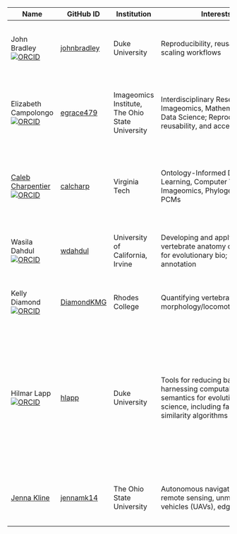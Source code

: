 | Name |GitHub ID |Institution |Interests |Skills |
|------|--------|-----|-------------------|-------------------|
| John Bradley [![ORCID](https://orcid.org/sites/default/files/images/orcid_24x24.png)](https://orcid.org/0000-0003-3858-848X)| [johnbradley](https://github.com/johnbradley) | Duke University | Reproducibility, reusability, and scaling workflows | python, R, workflows, containers, HPC Clusters, Relational Databases
| Elizabeth Campolongo [![ORCID](https://orcid.org/sites/default/files/images/orcid_24x24.png)](https://orcid.org/0000-0003-0846-2413)| [egrace479](https://github.com/egrace479) | Imageomics Institute, The Ohio State University | Interdisciplinary Research, Imageomics, Mathematics, and Data Science; Reproducibility, reusability, and accessibility | Python programming, data visualization and analysis, TDA and ML; FAIR software and data
| [Caleb Charpentier](https://www.uyedalab.com/people.html) [![ORCID](https://orcid.org/sites/default/files/images/orcid_24x24.png)](https://orcid.org/0000-0002-9787-7081)| [calcharp](https://github.com/calcharp) | Virginia Tech | Ontology-Informed Deep Learning, Computer Vision, Imageomics, Phylogenetics and PCMs | R programming ([RPhenoscate](https://github.com/uyedaj/rphenoscate) and [Revticulate](https://github.com/revbayes/Revticulate)). Python programming, PyTorch. RevBayes
| Wasila Dahdul [![ORCID](https://orcid.org/sites/default/files/images/orcid_24x24.png)](https://orcid.org/0000-0003-3162-7490)| [wdahdul](https://github.com/wdahdul) | University of California, Irvine | Developing and applying vertebrate anatomy ontologies for evolutionary bio; phenotype annotation | Lead curator for [Phenoscape](http://phenoscape.org/); ontology term development; data curation using [Phenex](http://phenex.phenoscape.org/) 
| Kelly Diamond [![ORCID](https://orcid.org/sites/default/files/images/orcid_24x24.png)](https://orcid.org/0000-0001-8639-6795)| [DiamondKMG](https://github.com/DiamondKMG) | Rhodes College | Quantifying vertebrate morphology/locomotion/behavior | Ecomorphology; behavioral ecology; R programing; DeepLabCut | 
| Hilmar Lapp [![ORCID](https://orcid.org/sites/default/files/images/orcid_24x24.png)](https://orcid.org/0000-0001-9107-0714)| [hlapp](https://github.com/hlapp) | Duke University | Tools for reducing barriers to harnessing computable semantics for evolutionary data science, including fast semantic similarity algorithms | Collaborative research software engineering, in particular R package development ([Rphenoscape](https://rphenoscape.phenoscape.org)) and API programming; Containers as reproducible software environments; FAIR software and data
| [Jenna Kline](https://jennamk14.github.io/) | [jennamk14](https://github.com/jennamk14) | The Ohio State University | Autonomous navigation for remote sensing, unmanned aerial vehicles (UAVs), edge computing | Computer vision for autonomous navigation, Python, PyTorch,  Data Analysis